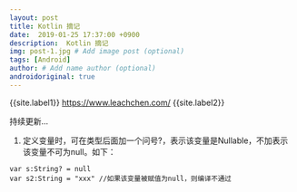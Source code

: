 ```yaml
---
layout: post
title: Kotlin 摘记
date:  2019-01-25 17:37:00 +0900  
description:  Kotlin 摘记
img: post-1.jpg # Add image post (optional)
tags: [Android]
author: # Add name author (optional)
androidoriginal: true
---
```

{{site.label1}} <a href="https://www.leachchen.com/" target="\_blank">https://www.leachchen.com/</a> {{site.label2}}

持续更新...

1. 定义变量时，可在类型后面加一个问号?，表示该变量是Nullable，不加表示该变量不可为null。如下：

```
var s:String? = null
var s2:String = "xxx" //如果该变量被赋值为null，则编译不通过
```
